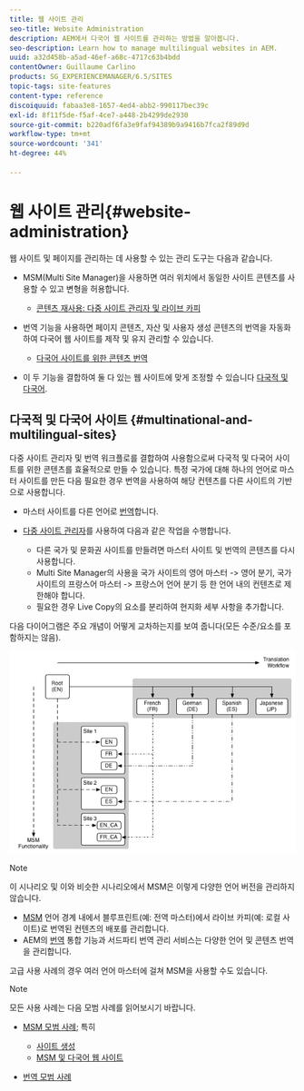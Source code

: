 ```yaml
---
title: 웹 사이트 관리
seo-title: Website Administration
description: AEM에서 다국어 웹 사이트를 관리하는 방법을 알아봅니다.
seo-description: Learn how to manage multilingual websites in AEM.
uuid: a32d458b-a5ad-46ef-a68c-4717c63b4bdd
contentOwner: Guillaume Carlino
products: SG_EXPERIENCEMANAGER/6.5/SITES
topic-tags: site-features
content-type: reference
discoiquuid: fabaa3e8-1657-4ed4-abb2-990117bec39c
exl-id: 8f11f5de-f5af-4ce7-a448-2b4299de2930
source-git-commit: b220adf6fa3e9faf94389b9a9416b7fca2f89d9d
workflow-type: tm+mt
source-wordcount: '341'
ht-degree: 44%

---
```


# 웹 사이트 관리{#website-administration}

웹 사이트 및 페이지를 관리하는 데 사용할 수 있는 관리 도구는 다음과 같습니다.

* MSM(Multi Site Manager)을 사용하면 여러 위치에서 동일한 사이트 콘텐츠를 사용할 수 있고 변형을 허용합니다.

   * [콘텐츠 재사용: 다중 사이트 관리자 및 라이브 카피](/help/sites-administering/msm.md)

* 번역 기능을 사용하면 페이지 콘텐츠, 자산 및 사용자 생성 콘텐츠의 번역을 자동화하여 다국어 웹 사이트를 제작 및 유지 관리할 수 있습니다.

   * [다국어 사이트를 위한 콘텐츠 번역](/help/sites-administering/translation.md)

* 이 두 기능을 결합하여 둘 다 있는 웹 사이트에 맞게 조정할 수 있습니다 [다국적 및 다국어](#multinational-and-multilingual-sites).

## 다국적 및 다국어 사이트 {#multinational-and-multilingual-sites}

다중 사이트 관리자 및 번역 워크플로를 결합하여 사용함으로써 다국적 및 다국어 사이트를 위한 콘텐츠를 효율적으로 만들 수 있습니다. 특정 국가에 대해 하나의 언어로 마스터 사이트를 만든 다음 필요한 경우 번역을 사용하여 해당 컨텐츠를 다른 사이트의 기반으로 사용합니다.

* 마스터 사이트를 다른 언어로 [번역](/help/sites-administering/translation.md)합니다.

* [다중 사이트 관리자](/help/sites-administering/msm.md)를 사용하여 다음과 같은 작업을 수행합니다.

   * 다른 국가 및 문화권 사이트를 만들려면 마스터 사이트 및 번역의 콘텐츠를 다시 사용합니다.
   * Multi Site Manager의 사용을 국가 사이트의 영어 마스터 -> 영어 분기, 국가 사이트의 프랑스어 마스터 -> 프랑스어 언어 분기 등 한 언어 내의 컨텐츠로 제한해야 합니다.
   * 필요한 경우 Live Copy의 요소를 분리하여 현지화 세부 사항을 추가합니다.

다음 다이어그램은 주요 개념이 어떻게 교차하는지를 보여 줍니다(모든 수준/요소를 포함하지는 않음).

![chlimage_1-71](assets/chlimage_1-71a.png)

>[!NOTE]
>
>이 시나리오 및 이와 비슷한 시나리오에서 MSM은 이렇게 다양한 언어 버전을 관리하지 않습니다.
>
>* [MSM](/help/sites-administering/msm.md) 언어 경계 내에서 블루프린트(예: 전역 마스터)에서 라이브 카피(예: 로컬 사이트)로 번역된 컨텐츠의 배포를 관리합니다.
>* AEM의 [번역](/help/sites-administering/translation.md) 통합 기능과 서드파티 번역 관리 서비스는 다양한 언어 및 콘텐츠 번역을 관리합니다.
>
>고급 사용 사례의 경우 여러 언어 마스터에 걸쳐 MSM을 사용할 수도 있습니다.

>[!NOTE]
>
>모든 사용 사례는 다음 모범 사례를 읽어보시기 바랍니다.
>
>* [MSM 모범 사례](/help/sites-administering/msm-best-practices.md); 특히
   >
   >   * [사이트 생성](/help/sites-administering/msm-best-practices.md#create-site)
   >   * [MSM 및 다국어 웹 사이트](/help/sites-administering/msm-best-practices.md#msm-and-multilingual-websites)
>
>* [번역 모범 사례](/help/sites-administering/tc-bp.md)

